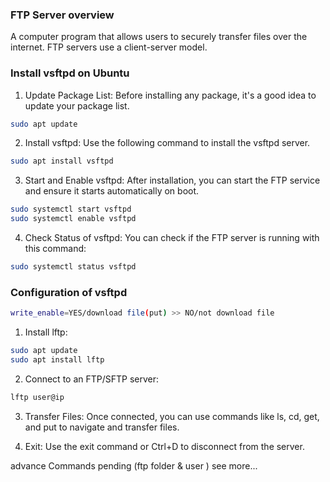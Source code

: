 ### FTP Server overview

A computer program that allows users to securely transfer files over the internet. FTP servers use a client-server model. 

### Install vsftpd on Ubuntu

1. Update Package List: Before installing any package, it's a good idea to update your package list.

```bash
sudo apt update
```

2. Install vsftpd: Use the following command to install the vsftpd server.

```bash
sudo apt install vsftpd
```

3. Start and Enable vsftpd: After installation, you can start the FTP service and ensure it starts automatically on boot.

```bash
sudo systemctl start vsftpd
sudo systemctl enable vsftpd
```

4. Check Status of vsftpd: You can check if the FTP server is running with this command:

```bash
sudo systemctl status vsftpd
```

### Configuration of vsftpd

```bash
write_enable=YES/download file(put) >> NO/not download file
```

1. Install lftp:

```bash
sudo apt update
sudo apt install lftp
```

2. Connect to an FTP/SFTP server:

```bash
lftp user@ip
```

3. Transfer Files:
   Once connected, you can use commands like ls, cd, get, and put to navigate and transfer files.

4. Exit:
   Use the exit command or Ctrl+D to disconnect from the server.



advance Commands pending (ftp folder & user ) see more...
